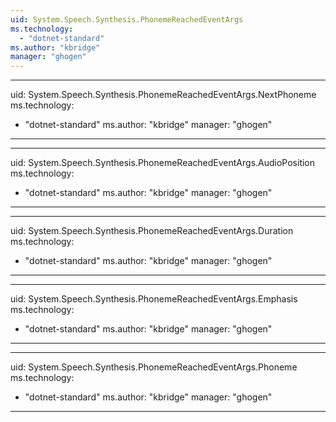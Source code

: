 ```yaml
---
uid: System.Speech.Synthesis.PhonemeReachedEventArgs
ms.technology: 
  - "dotnet-standard"
ms.author: "kbridge"
manager: "ghogen"
---
```


---
uid: System.Speech.Synthesis.PhonemeReachedEventArgs.NextPhoneme
ms.technology: 
  - "dotnet-standard"
ms.author: "kbridge"
manager: "ghogen"
---

---
uid: System.Speech.Synthesis.PhonemeReachedEventArgs.AudioPosition
ms.technology: 
  - "dotnet-standard"
ms.author: "kbridge"
manager: "ghogen"
---

---
uid: System.Speech.Synthesis.PhonemeReachedEventArgs.Duration
ms.technology: 
  - "dotnet-standard"
ms.author: "kbridge"
manager: "ghogen"
---

---
uid: System.Speech.Synthesis.PhonemeReachedEventArgs.Emphasis
ms.technology: 
  - "dotnet-standard"
ms.author: "kbridge"
manager: "ghogen"
---

---
uid: System.Speech.Synthesis.PhonemeReachedEventArgs.Phoneme
ms.technology: 
  - "dotnet-standard"
ms.author: "kbridge"
manager: "ghogen"
---
